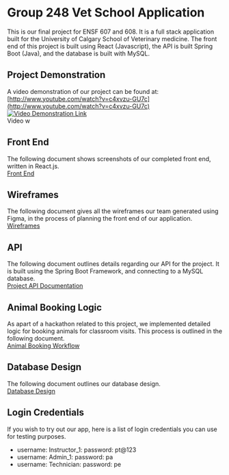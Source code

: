 # Group 248 Vet School Application
This is our final project for ENSF 607 and 608. It is a full stack application built
for the University of Calgary School of Veterinary medicine. The front end of this project is 
built using React (Javascript), the API is built Spring Boot (Java), and the database is built
with MySQL. 

## Project Demonstration
A video demonstration of our project can be found at: [http://www.youtube.com/watch?v=c4xvzu-GU7c](http://www.youtube.com/watch?v=c4xvzu-GU7c)<br>
[![Video Demonstration Link](http://img.youtube.com/vi/c4xvzu-GU7c/0.jpg)](http://www.youtube.com/watch?v=c4xvzu-GU7c "Video Title")<br>
Video w

## Front End
The following document shows screenshots of our completed front end, written in React.js.<br>
[Front End](MarkdownAndImages/FrontEnd.md)<br>

## Wireframes
The following document gives all the wireframes our team generated using Figma, in the process of planning
the front end of our application.<br>
[Wireframes](MarkdownAndImages/Wireframes.md)<br>

## API
The following document outlines details regarding our API for the project.
It is built using the Spring Boot Framework, and connecting to a MySQL database.<br>
[Project API Documentation](MarkdownAndImages/API.md)<br>

## Animal Booking Logic
As apart of a hackathon related to this project, we implemented detailed
logic for booking animals for classroom visits. This process is outlined in the following document.<br>
[Animal Booking Workflow](MarkdownAndImages/animalBooking.md)<br>

## Database Design
The following document outlines our database design.<br>
[Database Design](MarkdownAndImages/DatabaseDesign.md)<br>

## Login Credentials
If you wish to try out our app, here is a list of login credentials you can use for testing purposes.
* username: Instructor_1: password: pt@123
* username: Admin_1: password: pa
* username: Technician: password: pe
